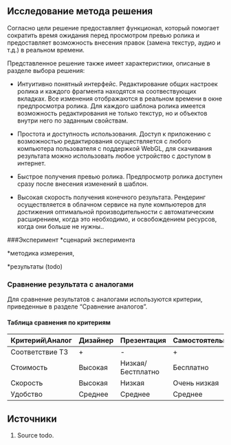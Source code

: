 ## Исследование метода решения

Согласно цели решение предоставляет функционал, который помогает сократить время ожидания перед просмотром превью ролика и предоставляет возможность внесения правок (замена текстур, аудио и т.д.) в реальном времени.

Представленное решение также имеет характеристики, описаные в разделе выбора решения:

* Интуитивно понятный интерфейс. Редактирование общих настроек ролика и каждого фрагмента находятся на соотвествующих вкладках. Все изменения отображаются в реальном времени в окне предпросмотра ролика. Для каждого шаблона ролика имеется возможность редактирования не только текстур, но и объектов внутри него по заданным свойствам. 

* Простота и доступность использования. Доступ к приложению  с возможностью редактирования осуществляется с любого компьютера пользователя с поддержкой WebGL, для скачивания результата можно использовать любое устройство с доступом в интернет.

* Быстрое получения превью ролика. Предпросмотр ролика доступен сразу после внесения изменений в шаблон.

* Высокая скорость получения конечного результата. Рендеринг осуществляется в облачном сервисе на пуле  компьютеров для достижения оптимальной производительности с автоматическим расширением, когда это необходимо, и освобождением ресурсов, когда они больше не нужны..

###Эксперимент
*сценарий эксперимента

*методика измерения, 

*результаты 
(todo)
### Сравнение результата с аналогами
Для сравнение результатов с аналогами используются критерии, приведенные в разделе “Сравнение аналогов”.
#### Таблица сравнения по критериям
Критерий\Аналог | Дизайнер | Презентация| Самостоятельно | Решение 
------------ | ------------- | ------------- |------------- |------------- 
Соответствие ТЗ |+| -|+ | +
Стоимость | Высокая | Низкая/Бестплатно |Бесплатно | Низкая
Скорость | Высокая | Низкая | Очень низкая | Высокая
Удобство | Среднее | Среднее |  Среднее | Высокое

## Источники 
1. Source todo.

